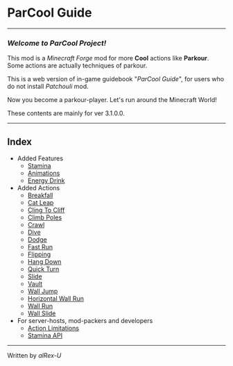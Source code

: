 # ParCool Guide

---

### *Welcome to ParCool Project!*

This mod is a *Minecraft Forge* mod for more **Cool** actions like **Parkour**.  
Some actions are actually techniques of parkour.

This is a web version of in-game guidebook "*ParCool Guide*", for users who do not install *Patchouli* mod.

Now you become a parkour-player. Let's run around the Minecraft World!

These contents are mainly for ver 3.1.0.0.

---

## Index

- Added Features
    - [Stamina](features/stamina.md)
    - [Animations](features/animations.md)
    - [Energy Drink](features/energy_drink.md)
- Added Actions
    - [Breakfall](actions/breakfall.md)
    - [Cat Leap](actions/catleap.md)
    - [Cling To Cliff](actions/cling_to_cliff.md)
    - [Climb Poles](actions/climb_poles.md)
    - [Crawl](actions/crawl.md)
    - [Dive](actions/dive.md)
    - [Dodge](actions/dodge.md)
    - [Fast Run](actions/fast_run.md)
    - [Flipping](actions/flipping.md)
    - [Hang Down](actions/hang_down.md)
    - [Quick Turn](actions/quick_turn.md)
    - [Slide](actions/slide.md)
    - [Vault](actions/vault.md)
    - [Wall Jump](actions/wall_jump.md)
    - [Horizontal Wall Run](actions/h_wall_run.md)
    - [Wall Run](actions/v_wall_run.md)
    - [Wall Slide](actions/wall_slide.md)
- For server-hosts, mod-packers and developers
    - [Action Limitations](for_developer/limitations.md)
    - [Stamina API](for_developer/stamina_api.md)

---
Written by *alRex-U*